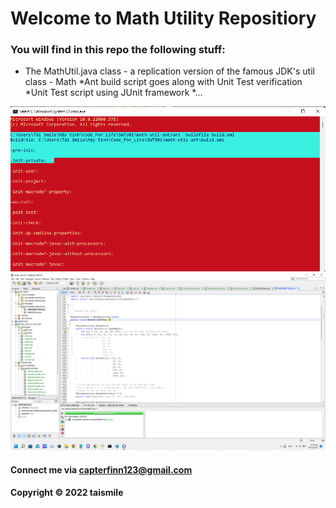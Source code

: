 # Welcome to Math Utility Repositiory

### You will find in this repo the following stuff:
 
* The MathUtil.java class - a replication version of the famous JDK's util class - Math
*Ant build script goes along with Unit Test verification
*Unit Test script using JUnit framework
*...

![Build process with ant](https://github.com/TaiSmile0/math-util-ant-se1613/blob/main/screenshot/build-process-with-ant.png)
![DDT source code using JUnit](https://github.com/TaiSmile0/math-util-ant-se1613/blob/main/screenshot/unit-test-with-ddt.png)

#### Connect me via capterfinn123@gmail.com

#### Copyright &#169; 2022 taismile
